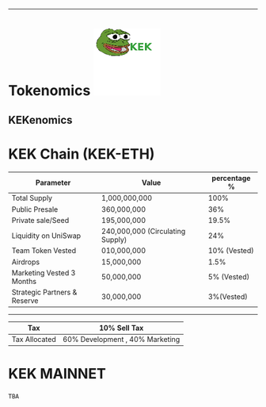  
---
# Tokenomics ![KeK Logo](frogp.png)
## KEKenomics
# KEK Chain (KEK-ETH)
|Parameter| Value |percentage %|
|---------|-------|-------|
|Total Supply|1,000,000,000 | 100%|
|Public Presale|360,000,000|36%|
|Private sale/Seed|195,000,000|19.5%|
|Liquidity on UniSwap|240,000,000 (Circulating Supply)|24%|
|Team Token Vested|010,000,000|10% (Vested)|
|Airdrops|15,000,000|1.5%|
|Marketing Vested 3 Months|50,000,000|5% (Vested)|
|Strategic Partners & Reserve|30,000,000|3%(Vested)|
___

|Tax|10% Sell Tax|
|-----|-----|
|Tax Allocated|60% Development , 40% Marketing|

# KEK MAINNET
`TBA`

